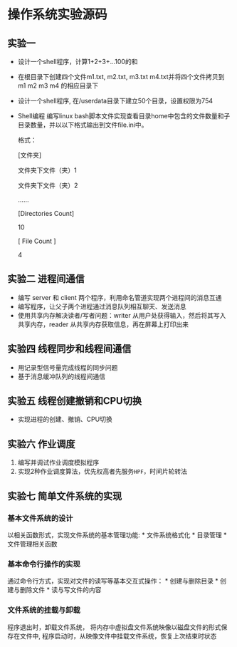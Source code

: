 # 操作系统实验源码


## 实验一

* 设计一个shell程序，计算1+2+3+...100的和
* 在根目录下创建四个文件m1.txt, m2.txt, m3.txt m4.txt并将四个文件拷贝到m1 m2 m3 m4 的相应目录下
* 设计一个shell程序, 在/userdata目录下建立50个目录，设置权限为754
* Shell编程
     编写linux bash脚本文件实现查看目录home中包含的文件数量和子目录数量，并以以下格式输出到文件file.ini中。

     格式：

     [文件夹]

     文件夹下文件（夹）1

     文件夹下文件（夹）2

     ……

     [Directories Count]

     10

     [ File Count ]

     4
     

## 实验二 进程间通信

* 编写 server 和 client 两个程序，利用命名管道实现两个进程间的消息互通
* 编写程序，让父子两个进程通过消息队列相互聊天、发送消息
* 使用共享内存解决读者/写者问题：writer 从用户处获得输入，然后将其写入共享内存，reader 从共享内存获取信息，再在屏幕上打印出来

## 实验四 线程同步和线程间通信

* 用记录型信号量完成线程的同步问题
* 基于消息缓冲队列的线程间通信

## 实验五 线程创建撤销和CPU切换

* 实现进程的创建、撤销、CPU切换

## 实验六 作业调度

1. 编写并调试作业调度模拟程序
2. 实现2种作业调度算法，优先权高者先服务`HPF`，时间片轮转法

##  实验七 简单文件系统的实现

### 基本文件系统的设计 

以相关函数形式，实现文件系统的基本管理功能:
    * 文件系统格式化
    * 目录管理
    * 文件管理相关函数
### 基本命令行操作的实现

通过命令行方式，实现对文件的读写等基本交互式操作：
    * 创建与删除目录
    * 创建与删除文件
    * 读与写文件的内容
### 文件系统的挂载与卸载
程序退出时，卸载文件系统，
将内存中虚拟盘文件系统映像以磁盘文件的形式保存在文件中,
程序启动时，从映像文件中挂载文件系统，恢复上次结束时状态

